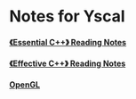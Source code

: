 Notes for Yscal
===
#### [《Essential C++》 Reading Notes](Essential-Cpp-Reading-Notes)
#### [《Effective C++》 Reading Notes](Effective-Cpp-Reading-Notes)
#### [OpenGL](OpenGL)
